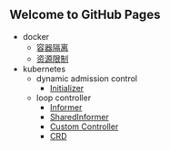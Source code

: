 ## Welcome to GitHub Pages
- docker
  - [容器隔离](/categories/docker/docker_namespace.md)
  - [资源限制](/categories/docker/docker_cgroup.md)
- kubernetes
  - dynamic admission control
    - [Initializer](/categories/kubernetes/dynamic_admission_control.md)
  - loop controller
    - [Informer](/categories/kubernetes/informer.md)
    - [SharedInformer](/categories/kubernetes/shared_informer.md)
    - [Custom Controller](/categories/kubernetes/custom_controller.md)
    - [CRD](/categories/kubernetes/custom_resource_definition.md)